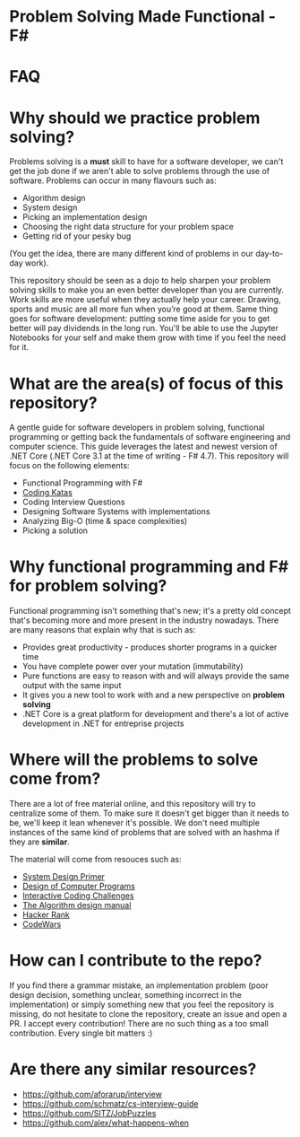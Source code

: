 # Problem Solving Made Functional - F#

FAQ
============

Why should we practice problem solving?
============

Problems solving is a **must** skill to have for a software developer, we can't get the job done if we aren't able to solve problems through the use of software. Problems can occur in many flavours such as:

* Algorithm design
* System design
* Picking an implementation design
* Choosing the right data structure for your problem space
* Getting rid of your pesky bug

(You get the idea, there are many different kind of problems in our day-to-day work).

This repository should be seen as a dojo to help sharpen your problem solving skills to make you an even better developer than you are currently. Work skills are more useful when they actually help your career. Drawing, sports and music are all more fun when you’re good at them. Same thing goes for software development: putting some time aside for you to get better will pay dividends in the long run. You'll be able to use the Jupyter Notebooks for your self and make them grow with time if you feel the need for it.


What are the area(s) of focus of this repository?
============
A gentle guide for software developers in problem solving, functional programming or getting back the fundamentals of software engineering and computer science. This guide leverages the latest and newest version of .NET Core (.NET Core 3.1 at the time of writing - F# 4.7). This repository will focus on the following elements: 

* Functional Programming with F#
* [Coding Katas](http://codekata.com/)
* Coding Interview Questions
* Designing Software Systems with implementations
* Analyzing Big-O (time & space complexities)
* Picking a solution 

Why functional programming and F# for problem solving? 
============

Functional programming isn't something that's new; it's a pretty old concept that's becoming more and more present in the industry nowadays. There are many reasons that explain why that is such as:

* Provides great productivity - produces shorter programs in a quicker time
* You have complete power over your mutation (immutability)
* Pure functions are easy to reason with and will always provide the same output with the same input
* It gives you a new tool to work with and a new perspective on **problem solving**
* .NET Core is a great platform for development and there's a lot of active development in .NET for entreprise projects

Where will the problems to solve come from?
==============
There are a lot of free material online, and this repository will try to centralize some of them. To make sure it doesn't get bigger than it needs to be, we'll keep it lean whenever it's possible. We don't need multiple instances of the same kind of problems that are solved with an hashma if they are **similar**.

The material will come from resouces such as:

* [System Design Primer](https://github.com/donnemartin/system-design-primer)
* [Design of Computer Programs](https://www.udacity.com/course/design-of-computer-programs--cs212)
* [Interactive Coding Challenges](https://github.com/donnemartin/interactive-coding-challenges)
* [The Algorithm design manual](http://www.algorist.com/)
* [Hacker Rank](https://www.hackerrank.com/) 
* [CodeWars](https://www.codewars.com) 


How can I contribute to the repo?
==============
If you find there a grammar mistake, an implementation problem (poor design decision, something unclear, something incorrect in the implementation) or simply something new that you feel the repository is missing, do not hesitate to clone the repository, create an issue and open a PR. I accept every contribution! There are no such thing as a too small contribution. Every single bit matters :)

Are there any similar resources?
==============

* https://github.com/aforarup/interview
* https://github.com/schmatz/cs-interview-guide
* https://github.com/SITZ/JobPuzzles
* https://github.com/alex/what-happens-when
